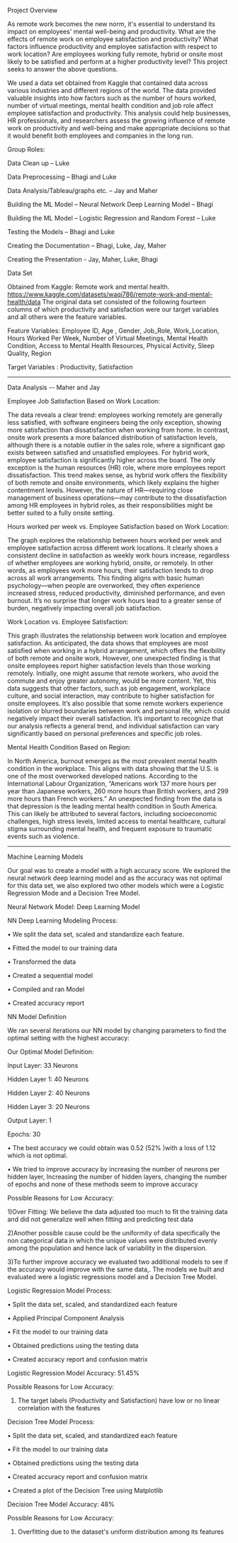 
Project  Overview

As remote work becomes the new norm, it's essential to understand its impact on employees' mental well-being and productivity. What are the effects of remote work on employee satisfaction and productivity? What factors influence productivity and employee satisfaction with respect to work location? Are employees working fully remote, hybrid or onsite most likely to be satisfied and perform at a higher productivity level? This project seeks to answer the above  questions.  


We used a data set obtained from Kaggle that contained data across various industries and different regions of the world. The data provided valuable insights into how factors such as the number of hours worked, number of virtual meetings, mental health condition and job role affect employee satisfaction and productivity.
This analysis could help businesses, HR professionals, and researchers assess the growing influence of remote work on productivity and well-being and make appropriate decisions so that it would benefit both employees and companies in the long run.



Group Roles:

Data Clean up – Luke

Data Preprocessing – Bhagi and Luke

Data Analysis/Tableau/graphs etc. – Jay and Maher

Building the ML Model – Neural Network Deep Learning Model – Bhagi

Building the ML Model – Logistic Regression and Random Forest – Luke

Testing the Models – Bhagi and Luke

Creating the Documentation – Bhagi, Luke, Jay, Maher

Creating the Presentation - Jay, Maher,  Luke, Bhagi


Data Set 

Obtained from Kaggle:  Remote work and mental health.
https://www.kaggle.com/datasets/waqi786/remote-work-and-mental-health/data
The original data set consisted of  the following fourteen columns of which productivity and satisfaction were  our target variables and all others were the feature variables.

Feature Variables:
Employee ID, 
Age ,
Gender, 
Job_Role, 
Work_Location, 
Hours Worked Per Week, 
Number of Virtual Meetings, 
Mental Health Condition, 
Access to Mental Health Resources, 
Physical Activity, 
Sleep Quality,
Region

Target Variables : Productivity, Satisfaction

---------------------------------------------------------------------------------------------------------------------------------------------------------------------

Data Analysis  -- Maher and Jay


Employee Job Satisfaction Based on Work Location: 

The data reveals a clear trend: employees working remotely are generally less satisfied, with software engineers being the only exception, showing more satisfaction than dissatisfaction when working from home. In contrast, onsite work presents a more balanced distribution of satisfaction levels, although there is a notable outlier in the sales role, where a significant gap exists between satisfied and unsatisfied employees.
For hybrid work, employee satisfaction is significantly higher across the board. The only exception is the human resources (HR) role, where more employees report dissatisfaction. This trend makes sense, as hybrid work offers the flexibility of both remote and onsite environments, which likely explains the higher contentment levels. However, the nature of HR—requiring close management of business operations—may contribute to the dissatisfaction among HR employees in hybrid roles, as their responsibilities might be better suited to a fully onsite setting.



Hours worked per week vs. Employee Satisfaction based on Work Location:

The graph explores the relationship between hours worked per week and employee satisfaction across different work locations. It clearly shows a consistent decline in satisfaction as weekly work hours increase, regardless of whether employees are working hybrid, onsite, or remotely. In other words, as employees work more hours, their satisfaction tends to drop across all work arrangements.
This finding aligns with basic human psychology—when people are overworked, they often experience increased stress, reduced productivity, diminished performance, and even burnout. It’s no surprise that longer work hours lead to a greater sense of burden, negatively impacting overall job satisfaction.



Work Location vs. Employee Satisfaction:

This graph illustrates the relationship between work location and employee satisfaction. As anticipated, the data shows that employees are most satisfied when working in a hybrid arrangement, which offers the flexibility of both remote and onsite work. However, one unexpected finding is that onsite employees report higher satisfaction levels than those working remotely. Initially, one might assume that remote workers, who avoid the commute and enjoy greater autonomy, would be more content. Yet, this data suggests that other factors, such as job engagement, workplace culture, and social interaction, may contribute to higher satisfaction for onsite employees. It’s also possible that some remote workers experience isolation or blurred boundaries between work and personal life, which could negatively impact their overall satisfaction.
It’s important to recognize that our analysis reflects a general trend, and individual satisfaction can vary significantly based on personal preferences and specific job roles.



Mental Health Condition Based on Region:

In North America, burnout emerges as the most prevalent mental health condition in the workplace. This aligns with data showing that the U.S. is one of the most overworked developed nations. According to the International Labour Organization, “Americans work 137 more hours per year than Japanese workers, 260 more hours than British workers, and 299 more hours than French workers.”
An unexpected finding from the data is that depression is the leading mental health condition in South America. This can likely be attributed to several factors, including socioeconomic challenges, high stress levels, limited access to mental healthcare, cultural stigma surrounding mental health, and frequent exposure to traumatic events such as violence.


-----------------------------------------------------------------------------------------------------------------------------------------------------------------












Machine Learning Models

Our goal was to create a model with a high accuracy score. We explored the neural network deep learning model and as the accuracy was not optimal for this data set, we also explored two other models which were a Logistic Regression Mode and a Decision Tree Model.

Neural Network Model: Deep Learning Model

NN Deep Learning Modeling Process:

•	We split the data set, scaled and standardize each feature.

•	Fitted the model to our training data

•	Transformed the data

•	Created a sequential model

•	Compiled and ran Model

•	Created accuracy report

NN Model Definition

We ran several iterations our NN model by changing parameters to find the optimal setting with the highest accuracy:

Our Optimal Model Definition:

Input Layer: 33 Neurons

Hidden Layer 1: 40 Neurons

Hidden Layer 2: 40 Neurons

Hidden Layer 3: 20 Neurons

Output Layer: 1

Epochs: 30

•	The best accuracy we could obtain was 0.52 (52% )with a loss of 1.12 which is not optimal.

•	We tried to improve accuracy by increasing the number of neurons per hidden layer, Increasing the number of hidden layers, changing the number of epochs and none of these methods seem to improve accuracy

Possible Reasons for Low Accuracy:

1)Over Fitting: We believe the data adjusted too much to fit the training data and did not generalize well when fitting and predicting test data

2)Another possible cause could be the uniformity of data specifically the non categorical data in which the unique values were distributed evenly among the population and hence lack of variability in the dispersion.

3)To further improve accuracy we evaluated two additional models to see if the accuracy would improve with the same data,. The models we built and evaluated were  a logistic regressions model and a Decision Tree Model.



Logistic Regression Model Process:

•	Split the data set, scaled, and standardized each feature

• Applied Principal Component Analysis

•	Fit the model to our training data

•	Obtained predictions using the testing data

•	Created accuracy report and confusion matrix

Logistic Regression Model Accuracy: 51.45%

Possible Reasons for Low Accuracy:

1) The target labels (Productivity and Satisfaction) have low or no linear correlation with the features

Decision Tree Model Process:

•	Split the data set, scaled, and standardized each feature

•	Fit the model to our training data

•	Obtained predictions using the testing data

•	Created accuracy report and confusion matrix

• Created a plot of the Decision Tree using Matplotlib

Decision Tree Model Accuracy: 48%

Possible Reasons for Low Accuracy:

1) Overfitting due to the dataset's uniform distribution among its features

